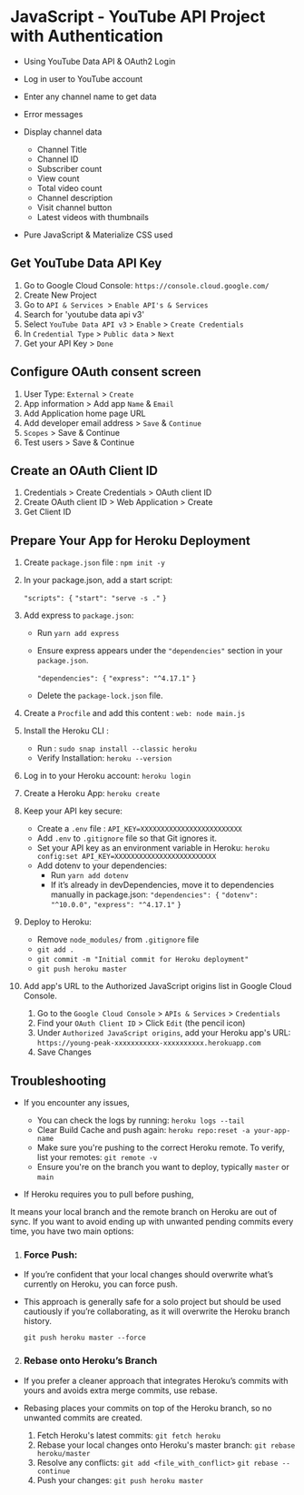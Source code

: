 # JavaScript - YouTube API Project with Authentication

- Using YouTube Data API & OAuth2 Login 
- Log in user to YouTube account
- Enter any channel name to get data     
- Error messages
- Display channel data
    - Channel Title
    - Channel ID
    - Subscriber count
    - View count
    - Total video count
    - Channel description
    - Visit channel button
    - Latest videos with thumbnails

- Pure JavaScript & Materialize CSS used



## Get YouTube Data API Key

1. Go to Google Cloud Console: `https://console.cloud.google.com/`
2. Create New Project 
3. Go to `API & Services `> `Enable API's & Services`
4. Search for 'youtube data api v3' 
5. Select `YouTube Data API v3`  > `Enable` > `Create Credentials`
6. In  `Credential Type` > `Public data` > `Next` 
7. Get your API Key > `Done`


## Configure OAuth consent screen

1. User Type: `External` > `Create`
2. App information > Add app `Name` & `Email`
3. Add Application home page URL
4. Add developer email address > `Save` & `Continue`
5. `Scopes` > Save & Continue
6. Test users > Save & Continue


## Create an OAuth Client ID

1. Credentials > Create Credentials > OAuth client ID
2. Create OAuth client ID > Web Application > Create
3. Get Client ID


## Prepare Your App for Heroku Deployment

1. Create `package.json` file : `npm init -y`
2. In your package.json, add a start script: 

    `"scripts": {`
                    `"start": "serve -s ."`
                `}`

3. Add express to `package.json`: 
    - Run `yarn add express`
    - Ensure express appears under the `"dependencies"` section in your `package.json`. 

        `"dependencies": {`
                            `"express": "^4.17.1"`
                        `}`
    - Delete the `package-lock.json` file.

4. Create a `Procfile` and add this content : 
    `web: node main.js`

5. Install the Heroku CLI : 
    - Run : `sudo snap install --classic heroku`
    - Verify Installation: `heroku --version`

6. Log in to your Heroku account: `heroku login`

7. Create a Heroku App: `heroku create`

8. Keep your API key secure:
    - Create a `.env` file : `API_KEY=XXXXXXXXXXXXXXXXXXXXXXXXX`
    - Add `.env` to `.gitignore` file so that Git ignores it.
    - Set your API key as an environment variable in Heroku:
        `heroku config:set API_KEY=XXXXXXXXXXXXXXXXXXXXXXXXX`
    - Add dotenv to your dependencies: 
        - Run `yarn add dotenv`
        - If it’s already in devDependencies, move it to dependencies manually in package.json:
        `"dependencies": {`
                            `"dotenv": "^10.0.0",`
                            `"express": "^4.17.1"`
                        `}`                       

9. Deploy to Heroku: 
    - Remove `node_modules/` from `.gitignore` file
    - `git add .`
    - `git commit -m "Initial commit for Heroku deployment"`
    - `git push heroku master`

10. Add app's URL to the Authorized JavaScript origins list in Google Cloud Console.

    1. Go to the `Google Cloud Console` > `APIs & Services` > `Credentials`
    2. Find your `OAuth Client ID` > Click `Edit` (the pencil icon)
    3. Under `Authorized JavaScript origins`, add your Heroku app's URL:
        `https://young-peak-xxxxxxxxxxx-xxxxxxxxxx.herokuapp.com`
    4. Save Changes


## Troubleshooting

- If you encounter any issues, 
    - You can check the logs by running: `heroku logs --tail`
    - Clear Build Cache and push again: `heroku repo:reset -a your-app-name`
    - Make sure you're pushing to the correct Heroku remote. 
        To verify, list your remotes: `git remote -v`
    - Ensure you're on the branch you want to deploy, typically `master` or `main`



- If Heroku requires you to pull before pushing, 

It means your local branch and the remote branch on Heroku are out of sync. If you want to avoid ending up with unwanted pending commits every time, you have two main options:

1. ### Force Push: 
- If you’re confident that your local changes should overwrite what’s currently on Heroku, you can force push.
- This approach is generally safe for a solo project but should be used cautiously if you’re collaborating, as it will overwrite the Heroku branch history.

    `git push heroku master --force`

2. ### Rebase onto Heroku’s Branch
- If you prefer a cleaner approach that integrates Heroku’s commits with yours and avoids extra merge commits, use rebase. 

- Rebasing places your commits on top of the Heroku branch, so no unwanted commits are created.

    1. Fetch Heroku's latest commits: `git fetch heroku`
    2. Rebase your local changes onto Heroku's master branch: `git rebase heroku/master`
    3. Resolve any conflicts: 
            `git add <file_with_conflict>`
            `git rebase --continue`
    4. Push your changes: `git push heroku master`






 







